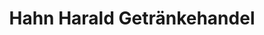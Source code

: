 ---
title: "Hahn Harald Getränkehandel"
url: /merxheim/hahn-harald-getraenkehandel/
shop: Getränke
---